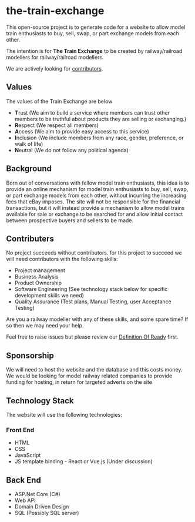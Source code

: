 # the-train-exchange
This open-source project is to generate code for a website to allow model train enthusiasts to buy, sell, swap, or part exchange models from each other. 

The intention is for **The Train Exchange** to be created by railway/railroad modellers for railway/railroad modellers.

We are actively looking for [contributors](#contributers).

## Values
The values of the Train Exchange are below

* **T**rust (We aim to build a service where members can trust other members to be truthful about products they are selling or exchanging.)
* **R**espect (We respect all members)
* **A**ccess (We aim to provide easy access to this service)
* **I**nclusion (We include members from any race, gender, preference, or walk of life)
* **N**eutral (We do not follow any political agenda)

## Background
Born out of conversations with fellow model train enthusiasts, this idea is to provide an online mechanism for model train enthusiasts to buy, sell, swap, or part exchange models from each other, without incurring the increasing fees that eBay imposes. The site will not be responsible for the financial transactions, but it will instead provide a mechanism to allow model trains available for sale or exchange to be searched for and allow initial contact between prospective buyers and sellers to be made.

## Contributers
No project succeeds without contributors. for this project to succeed we will need contributors with the following skills:

* Project management
* Business Analysis
* Product Ownership
* Software Engineering (See technology stack below for specific development skills we need)
* Quality Assurance (Test plans, Manual Testing, user Acceptance Testing)

Are you a railway modeller with any of these skills, and some spare time? If so then we may need your help.

Feel free to raise issues but please review our [Definition Of Ready](wiki/Definition-of-Ready) first.

## Sponsorship
We will need to host the website and the database and this costs money. We would be looking for model railway related companies to provide funding for hosting, in return for targeted adverts on the site

## Technology Stack
The website will use the following technologies:

### Front End

* HTML
* CSS
* JavaScript
* JS template binding - React or Vue.js (Under discussion)

## Back End

* ASP.Net Core (C#)
* Web API
* Domain Driven Design
* SQL (Possibly SQL server)

